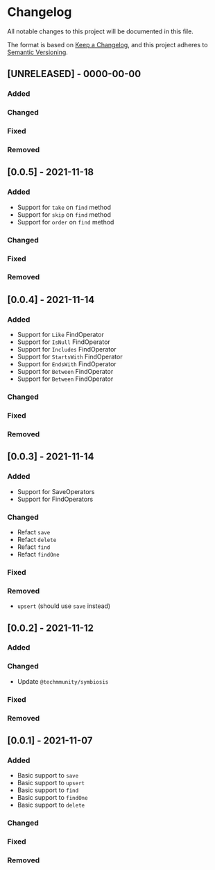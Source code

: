 # Changelog

All notable changes to this project will be documented in this file.

The format is based on [Keep a Changelog](https://keepachangelog.com/en/1.0.0/),
and this project adheres to [Semantic Versioning](https://semver.org/spec/v2.0.0.html).

## [UNRELEASED] - 0000-00-00

### Added

### Changed

### Fixed

### Removed

## [0.0.5] - 2021-11-18

### Added

- Support for `take` on `find` method
- Support for `skip` on `find` method
- Support for `order` on `find` method

### Changed

### Fixed

### Removed

## [0.0.4] - 2021-11-14

### Added

- Support for `Like` FindOperator
- Support for `IsNull` FindOperator
- Support for `Includes` FindOperator
- Support for `StartsWith` FindOperator
- Support for `EndsWith` FindOperator
- Support for `Between` FindOperator
- Support for `Between` FindOperator

### Changed

### Fixed

### Removed

## [0.0.3] - 2021-11-14

### Added

- Support for SaveOperators
- Support for FindOperators

### Changed

- Refact `save`
- Refact `delete`
- Refact `find`
- Refact `findOne`

### Fixed

### Removed

- `upsert` (should use `save` instead)

## [0.0.2] - 2021-11-12

### Added

### Changed

- Update `@techmmunity/symbiosis`

### Fixed

### Removed

## [0.0.1] - 2021-11-07

### Added

- Basic support to `save`
- Basic support to `upsert`
- Basic support to `find`
- Basic support to `findOne`
- Basic support to `delete`

### Changed

### Fixed

### Removed
